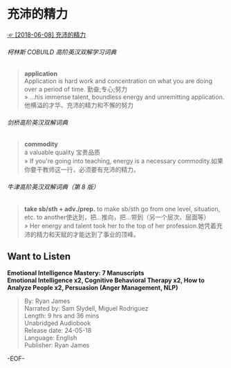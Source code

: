 # 充沛的精力  
[☞ [2018-06-08] 充沛的精力 ](https://mp.weixin.qq.com/s/aJiK5JON7qM0zS-N_JpElA)    
  
###### 柯林斯 COBUILD 高阶英汉双解学习词典  
>**application**  
Application is hard work and concentration on what you are doing over a period of time. 勤奋;专心;努力  
» ...his immense talent, boundless energy and unremitting application. 他横溢的才华、充沛的精力和不懈的努力  
  
###### 剑桥高阶英汉双解词典  
>**commodity**  
a valuable quality 宝贵品质  
» If you're going into teaching, energy is a necessary commodity.如果你要干教师这一行，必须要有充沛的精力。  
  
###### 牛津高阶英汉双解词典（第 8 版）  
>**take sb/sth + adv./prep.** to make sb/sth go from one level, situation, etc. to another使达到，把…推向，把…带到（另一个层次、层面等）  
» Her energy and talent took her to the top of her profession.她凭着充沛的精力和天赋的才能达到了事业的顶峰。  
  
## Want to Listen  
**Emotional Intelligence Mastery: 7 Manuscripts  
Emotional Intelligence x2, Cognitive Behavioral Therapy x2, How to Analyze People x2, Persuasion (Anger Management, NLP)**  
>By: Ryan James  
Narrated by: Sam Slydell, Miguel Rodriguez  
Length: 9 hrs and 36 mins  
Unabridged Audiobook  
Release date: 24-05-18  
Language: English  
Publisher: Ryan James  
  
-EOF-  
